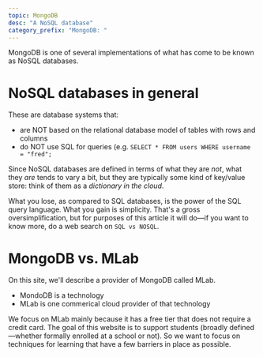 ```yaml
---
topic: MongoDB
desc: "A NoSQL database"
category_prefix: "MongoDB: "
---
```


MongoDB is one of several implementations of what has come to be known as NoSQL databases.

# NoSQL databases in general

These are database systems that:

* are NOT based on the relational database model of tables with rows and columns
* do NOT use SQL for queries (e.g. `SELECT * FROM users WHERE username = "fred";`

Since NoSQL databases are defined in terms of what they are *not*, what they *are* tends to 
vary a bit, but they are typically some kind of key/value store: think of them as a *dictionary
in the cloud*.

What you lose, as compared to SQL databases, is the power of the SQL query language.  What you 
gain is simplicity.    That's a gross oversimplification, but for purposes of this article it will do&mdash;if you want to know more, do a web search on `SQL vs NOSQL`.

# MongoDB vs. MLab

On this site, we'll describe a provider of MongoDB called MLab. 

* MondoDB is a technology
* MLab is one commerical cloud provider of that technology

We focus on MLab mainly because it has a free tier that does not require a credit card. The goal of this website is to support students (broadly defined&mdash;whether formally enrolled at a school or not).     So we want to focus on techniques for learning that have a few barriers in place as possible.

